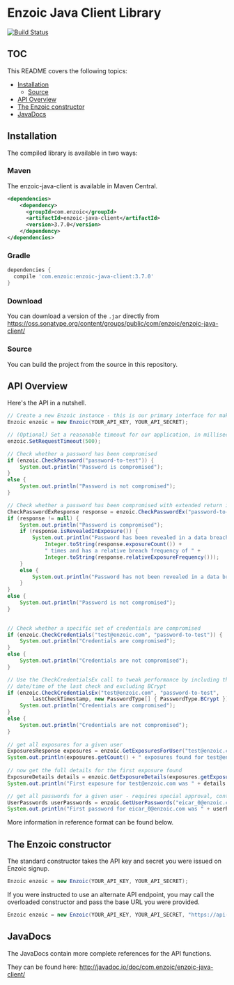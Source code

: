 # Enzoic Java Client Library

[![Build Status](https://travis-ci.org/Enzoic/enzoic-java-client.svg?branch=master)](https://travis-ci.org/Enzoic/enzoic-java-client)

## TOC

This README covers the following topics:

- [Installation](#installation)
	<!--- [Maven](#maven)
	- [Gradle](#gradle)
	- [Download](#download)-->
	- [Source](#source)
- [API Overview](#api-overview)
- [The Enzoic constructor](#the-enzoic-constructor)
- [JavaDocs](#javadocs)

## Installation

The compiled library is available in two ways:

### Maven

The enzoic-java-client is available in Maven Central.

```xml
<dependencies>
    <dependency>
      <groupId>com.enzoic</groupId>
      <artifactId>enzoic-java-client</artifactId>
      <version>3.7.0</version>
    </dependency>
</dependencies>
```

### Gradle

```groovy
dependencies {
  compile 'com.enzoic:enzoic-java-client:3.7.0'
}
```

### Download

You can download a version of the `.jar` directly from <https://oss.sonatype.org/content/groups/public/com/enzoic/enzoic-java-client/>

### Source

You can build the project from the source in this repository.

## API Overview

Here's the API in a nutshell.

```java
// Create a new Enzoic instance - this is our primary interface for making API calls
Enzoic enzoic = new Enzoic(YOUR_API_KEY, YOUR_API_SECRET);

// (Optional) Set a reasonable timeout for our application, in milliseconds.
enzoic.SetRequestTimeout(500);

// Check whether a password has been compromised
if (enzoic.CheckPassword("password-to-test")) {
    System.out.println("Password is compromised");
}
else {
    System.out.println("Password is not compromised");
}

// Check whether a password has been compromised with extended return information
CheckPasswordExResponse response = enzoic.CheckPasswordEx("password-to-test");
if (response != null) {
    System.out.println("Password is compromised");
    if (response.isRevealedInExposure()) {
        System.out.println("Password has been revealed in a data breach " +
            Integer.toString(response.exposureCount()) +  
            " times and has a relative breach frequency of " +
            Integer.toString(response.relativeExposureFrequency()));
    }
    else {
        System.out.println("Password has not been revealed in a data breach, but exists publicly in cracking dictionaies.");
    }
}
else {
    System.out.println("Password is not compromised");
}

 
// Check whether a specific set of credentials are compromised
if (enzoic.CheckCredentials("test@enzoic.com", "password-to-test")) {
    System.out.println("Credentials are compromised");
}
else {
    System.out.println("Credentials are not compromised");
}

// Use the CheckCredentialsEx call to tweak performance by including the
// date/time of the last check and excluding BCrypt
if (enzoic.CheckCredentialsEx("test@enzoic.com", "password-to-test",
        lastCheckTimestamp, new PasswordType[] { PasswordType.BCrypt })) {
    System.out.println("Credentials are compromised");
}
else {
    System.out.println("Credentials are not compromised");
}
 
// get all exposures for a given user
ExposuresResponse exposures = enzoic.GetExposuresForUser("test@enzoic.com");
System.out.println(exposures.getCount() + " exposures found for test@enzoic.com");
 
// now get the full details for the first exposure found
ExposureDetails details = enzoic.GetExposureDetails(exposures.getExposures()[0]);
System.out.println("First exposure for test@enzoic.com was " + details.getTitle());

// get all passwords for a given user - requires special approval, contact Enzoic sales
UserPasswords userPasswords = enzoic.GetUserPasswords("eicar_0@enzoic.com");
System.out.println("First password for eicar_0@enzoic.com was " + userPasswords.getPasswords[0].getPassword());
```

More information in reference format can be found below.

## The Enzoic constructor

The standard constructor takes the API key and secret you were issued on Enzoic signup.

```java
Enzoic enzoic = new Enzoic(YOUR_API_KEY, YOUR_API_SECRET);
```

If you were instructed to use an alternate API endpoint, you may call the overloaded constructor and pass the base URL you were provided.

```java
Enzoic enzoic = new Enzoic(YOUR_API_KEY, YOUR_API_SECRET, "https://api-alt.enzoic.com/v1");
```

## JavaDocs

The JavaDocs contain more complete references for the API functions.  

They can be found here: <http://javadoc.io/doc/com.enzoic/enzoic-java-client/>
